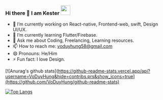 ### Hi there 👋 I am Kester <img src="https://raw.githubusercontent.com/MartinHeinz/MartinHeinz/master/wave.gif" width="30px">

- 🔭 I’m currently working on React-native, Frontend-web, swift, Design UI/UX.
- 🌱 I’m currently learning Flutter/Firebase.
- 💬 Ask me about Coding, Freelancing, Learning resources.
- 📫 How to reach me: voduyhung58@gmail.com
- 😄 Pronouns: He/Him
- ⚡ Fun fact: I love Design.

[![Anurag's github stats](https://github-readme-stats.vercel.app/api?username=VoDuyHung&hide=contribs,prs&show_icons=true](https://github.com/VoDuyHung/github-readme-stats)

[![Top Langs](https://github-readme-stats.vercel.app/api/top-langs/?username=VoDuyHung&layout=compact)](https://github.com/VoDuyHung/github-readme-stats)
